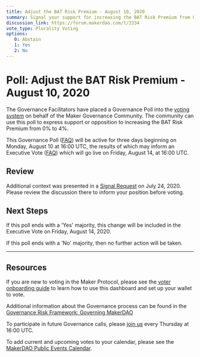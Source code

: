 ```yaml
---
title: Adjust the BAT Risk Premium - August 10, 2020
summary: Signal your support for increasing the BAT Risk Premium from 0% to 4%
discussion_link: https://forum.makerdao.com/t/3334
vote_type: Plurality Voting
options:
   0: Abstain
   1: Yes
   2: No
---
```

# Poll: Adjust the BAT Risk Premium - August 10, 2020

The Governance Facilitators have placed a Governance Poll into the [voting system](https://vote.makerdao.com/polling) on behalf of the Maker Governance Community. The community can use this poll to express support or opposition to increasing the BAT Risk Premium from 0% to 4%.

This Governance Poll ([FAQ](https://community-development.makerdao.com/governance/governance#is-there-more-than-one-type-of-vote)) will be active for three days beginning on Monday, August 10 at 16:00 UTC, the results of which may inform an Executive Vote ([FAQ](https://community-development.makerdao.com/governance/governance#what-is-continuous-approval-voting)) which will go live on Friday, August 14, at 16:00 UTC.

## Review

Additional context was presented in a [Signal Request](https://forum.makerdao.com/t/3334) on July 24, 2020. Please review the discussion there to inform your position before voting.

## Next Steps

If this poll ends with a 'Yes' majority, this change will be included in the Executive Vote on Friday, August 14, 2020.

If this poll ends with a 'No' majority, then no further action will be taken.

---

## Resources

If you are new to voting in the Maker Protocol, please see the [voter onboarding guide](https://community-development.makerdao.com/onboarding/voter-onboarding) to learn how to use this dashboard and set up your wallet to vote.

Additional information about the Governance process can be found in the [Governance Risk Framework: Governing MakerDAO](https://community-development.makerdao.com/governance/governance-risk-framework)

To participate in future Governance calls, please [join us](https://community-development.makerdao.com/governance/governance-and-risk-meetings) every Thursday at 16:00 UTC.

To add current and upcoming votes to your calendar, please see the [MakerDAO Public Events Calendar](https://calendar.google.com/calendar/embed?src=makerdao.com_3efhm2ghipksegl009ktniomdk%40group.calendar.google.com&ctz=America%2FLos_Angeles).
